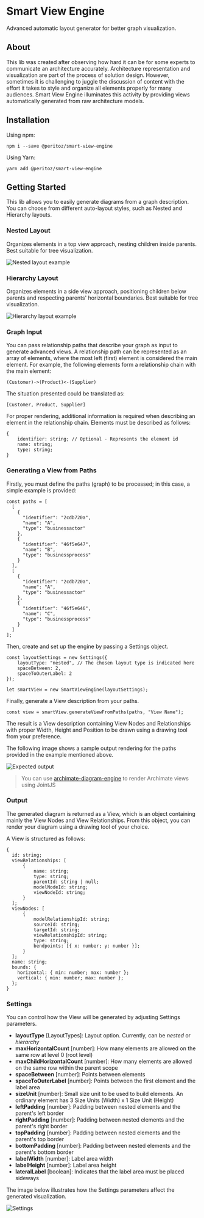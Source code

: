 # Smart View Engine

Advanced automatic layout generator for better graph visualization.

## About

This lib was created after observing how hard it can be for some experts to communicate an architecture accurately. Architecture representation and visualization are part of the process of solution design. However, sometimes it is challenging to juggle the discussion of content with the effort it takes to style and organize all elements properly for many audiences. Smart View Engine illuminates this activity by providing views automatically generated from raw architecture models.

## Installation

Using npm:

``
npm i --save @peritoz/smart-view-engine
``

Using Yarn:

``
yarn add @peritoz/smart-view-engine
``

## Getting Started

This lib allows you to easily generate diagrams from a graph description. You can choose from different 
auto-layout styles, such as Nested and Hierarchy layouts.

### Nested Layout

Organizes elements in a top view approach, nesting children inside parents. Best suitable
for tree visualization.

![Nested layout example](./docs/img/nested_layout.jpg)

### Hierarchy Layout

Organizes elements in a side view approach, positioning children below parents and respecting 
parents' horizontal boundaries. Best suitable for tree visualization.


![Hierarchy layout example](./docs/img/hierarchy_layout.jpg)

### Graph Input

You can pass relationship paths that describe your graph as input to generate advanced views. A relationship path
can be represented as an array of elements, where the most left (first) element is considered the
main element. For example, the following elements form a relationship chain with the main element:

```
(Customer)->(Product)<-(Supplier)
```

The situation presented could be translated as:

```
[Customer, Product, Supplier]
```

For proper rendering, additional information is required when describing
an element in the relationship chain. Elements must be described as follows:

```
{
    identifier: string; // Optional - Represents the element id
    name: string;
    type: string;
}
```

### Generating a View from Paths

Firstly, you must define the paths (graph) to be processed; in this case, a simple example is provided:

```
const paths = [
  [
    {
      "identifier": "2cdb720a",
      "name": "A",
      "type": "businessactor"
    },
    {
      "identifier": "46f5e647",
      "name": "B",
      "type": "businessprocess"
    }
  ],
  [
    {
      "identifier": "2cdb720a",
      "name": "A",
      "type": "businessactor"
    },
    {
      "identifier": "46f5e646",
      "name": "C",
      "type": "businessprocess"
    }
  ]
];
```

Then, create and set up the engine by passing a Settings object.

```
const layoutSettings = new Settings({
    layoutType: "nested", // The chosen layout type is indicated here
    spaceBetween: 2,
    spaceToOuterLabel: 2
});
  
let smartView = new SmartViewEngine(layoutSettings);
```

Finally, generate a View description from your paths.

```
const view = smartView.generateViewFromPaths(paths, "View Name");
```

The result is a View description containing View Nodes and Relationships with
proper Width, Height and Position to be drawn using a drawing tool from your
preference.

The following image shows a sample output rendering for the paths provided in the example mentioned above.

![Expected output](./docs/img/expected_output.jpg)

> You can use [archimate-diagram-engine](https://www.npmjs.com/package/@arktect-co/archimate-diagram-engine) to
> render Archimate views using JointJS

### Output

The generated diagram is returned as a View, which is an object containing mainly the View Nodes
and View Relationships. From this object, you can render your diagram using a drawing tool of
your choice.

A View is structured as follows:

```
{
  id: string;
  viewRelationships: [
      {
          name: string;
          type: string;
          parentId: string | null;
          modelNodeId: string;
          viewNodeId: string;
      }
  ];
  viewNodes: [
      {
          modelRelationshipId: string;
          sourceId: string;
          targetId: string;
          viewRelationshipId: string;
          type: string;
          bendpoints: [{ x: number; y: number }];
      }
  ];
  name: string;
  bounds: {
    horizontal: { min: number; max: number };
    vertical: { min: number; max: number };
  };
}
```

### Settings

You can control how the View will be generated by adjusting Settings parameters.

- **layoutType** [LayoutTypes]: Layout option. Currently, can be *nested* or *hierarchy*
- **maxHorizontalCount** [number]: How many elements are allowed on the same row at level 0 (root level)
- **maxChildHorizontalCount** [number]: How many elements are allowed on the same row within the parent scope
- **spaceBetween** [number]: Points between elements
- **spaceToOuterLabel** [number]: Points between the first element and the label area
- **sizeUnit** [number]: Small size unit to be used to build elements. An ordinary element has 3 Size Units (Width) x 1 Size Unit (Height)
- **leftPadding** [number]: Padding between nested elements and the parent's left border
- **rightPadding** [number]: Padding between nested elements and the parent's right border
- **topPadding** [number]: Padding between nested elements and the parent's top border
- **bottomPadding** [number]: Padding between nested elements and the parent's bottom border
- **labelWidth** [number]: Label area width
- **labelHeight** [number]: Label area height
- **lateralLabel** [boolean]: Indicates that the label area must be placed sideways

The image below illustrates how the Settings parameters affect the generated visualization.

![Settings](./docs/img/settings_overview.jpg)